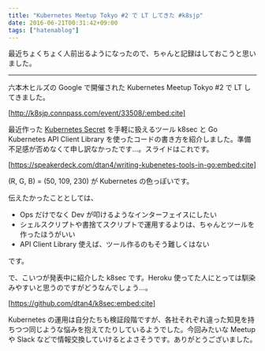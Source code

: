 ```yaml
---
title: "Kubernetes Meetup Tokyo #2 で LT してきた #k8sjp"
date: 2016-06-21T00:31:42+09:00
tags: ["hatenablog"]
---
```


最近ちょくちょく人前出るようになったので、ちゃんと記録はしておこうと思いました。

---

六本木ヒルズの Google で開催された Kubernetes Meetup Tokyo #2 で LT してきました。

[http://k8sjp.connpass.com/event/33508/:embed:cite]

最近作った [Kubernetes Secret](http://kubernetes.io/docs/user-guide/secrets/) を手軽に扱えるツール k8sec と Go Kubernetes API Client Library を使ったコードの書き方を紹介しました。準備不足感が否めなくて申し訳なかったです…。スライドはこれです。

[https://speakerdeck.com/dtan4/writing-kubenetes-tools-in-go:embed:cite]

(R, G, B) = (50, 109, 230) が Kubernetes の色っぽいです。

伝えたかったこととしては、

- Ops だけでなく Dev が叩けるようなインターフェイスにしたい
- シェルスクリプトや書捨てスクリプトで運用するよりは、ちゃんとツールを作ったほうがいい
- API Client Library 使えば、ツール作るのもそう難しくはない

です。

で、こいつが発表中に紹介した k8sec です。Heroku 使ってた人にとっては馴染みやすいと思うのですがどうなんでしょう…。

[https://github.com/dtan4/k8sec:embed:cite]

Kubernetes の運用は自分たちも検証段階ですが、各社それぞれ違った知見を持ちつつ同じような悩みを抱えてたりしているようでした。今回みたいな Meetup や Slack などで情報交換していけるとよさそうです。ありがとうございました。
